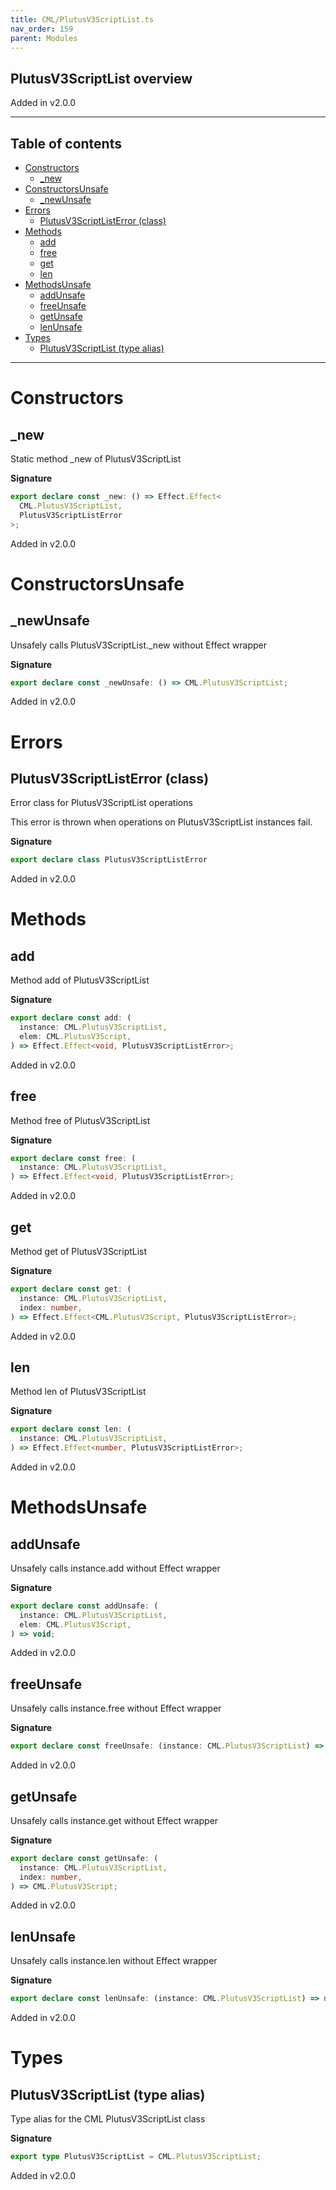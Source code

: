 ```yaml
---
title: CML/PlutusV3ScriptList.ts
nav_order: 159
parent: Modules
---
```


## PlutusV3ScriptList overview

Added in v2.0.0

---

<h2 class="text-delta">Table of contents</h2>

- [Constructors](#constructors)
  - [\_new](#_new)
- [ConstructorsUnsafe](#constructorsunsafe)
  - [\_newUnsafe](#_newunsafe)
- [Errors](#errors)
  - [PlutusV3ScriptListError (class)](#plutusv3scriptlisterror-class)
- [Methods](#methods)
  - [add](#add)
  - [free](#free)
  - [get](#get)
  - [len](#len)
- [MethodsUnsafe](#methodsunsafe)
  - [addUnsafe](#addunsafe)
  - [freeUnsafe](#freeunsafe)
  - [getUnsafe](#getunsafe)
  - [lenUnsafe](#lenunsafe)
- [Types](#types)
  - [PlutusV3ScriptList (type alias)](#plutusv3scriptlist-type-alias)

---

# Constructors

## \_new

Static method \_new of PlutusV3ScriptList

**Signature**

```ts
export declare const _new: () => Effect.Effect<
  CML.PlutusV3ScriptList,
  PlutusV3ScriptListError
>;
```

Added in v2.0.0

# ConstructorsUnsafe

## \_newUnsafe

Unsafely calls PlutusV3ScriptList.\_new without Effect wrapper

**Signature**

```ts
export declare const _newUnsafe: () => CML.PlutusV3ScriptList;
```

Added in v2.0.0

# Errors

## PlutusV3ScriptListError (class)

Error class for PlutusV3ScriptList operations

This error is thrown when operations on PlutusV3ScriptList instances fail.

**Signature**

```ts
export declare class PlutusV3ScriptListError
```

Added in v2.0.0

# Methods

## add

Method add of PlutusV3ScriptList

**Signature**

```ts
export declare const add: (
  instance: CML.PlutusV3ScriptList,
  elem: CML.PlutusV3Script,
) => Effect.Effect<void, PlutusV3ScriptListError>;
```

Added in v2.0.0

## free

Method free of PlutusV3ScriptList

**Signature**

```ts
export declare const free: (
  instance: CML.PlutusV3ScriptList,
) => Effect.Effect<void, PlutusV3ScriptListError>;
```

Added in v2.0.0

## get

Method get of PlutusV3ScriptList

**Signature**

```ts
export declare const get: (
  instance: CML.PlutusV3ScriptList,
  index: number,
) => Effect.Effect<CML.PlutusV3Script, PlutusV3ScriptListError>;
```

Added in v2.0.0

## len

Method len of PlutusV3ScriptList

**Signature**

```ts
export declare const len: (
  instance: CML.PlutusV3ScriptList,
) => Effect.Effect<number, PlutusV3ScriptListError>;
```

Added in v2.0.0

# MethodsUnsafe

## addUnsafe

Unsafely calls instance.add without Effect wrapper

**Signature**

```ts
export declare const addUnsafe: (
  instance: CML.PlutusV3ScriptList,
  elem: CML.PlutusV3Script,
) => void;
```

Added in v2.0.0

## freeUnsafe

Unsafely calls instance.free without Effect wrapper

**Signature**

```ts
export declare const freeUnsafe: (instance: CML.PlutusV3ScriptList) => void;
```

Added in v2.0.0

## getUnsafe

Unsafely calls instance.get without Effect wrapper

**Signature**

```ts
export declare const getUnsafe: (
  instance: CML.PlutusV3ScriptList,
  index: number,
) => CML.PlutusV3Script;
```

Added in v2.0.0

## lenUnsafe

Unsafely calls instance.len without Effect wrapper

**Signature**

```ts
export declare const lenUnsafe: (instance: CML.PlutusV3ScriptList) => number;
```

Added in v2.0.0

# Types

## PlutusV3ScriptList (type alias)

Type alias for the CML PlutusV3ScriptList class

**Signature**

```ts
export type PlutusV3ScriptList = CML.PlutusV3ScriptList;
```

Added in v2.0.0
